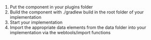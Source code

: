 1. Put the component in your plugins folder
2. Build the component with ./gradlew build in the root folder of your implementation
3. Start your implementation
4. Import the appropriate data elements from the data folder into your implementation via the webtools/import functions